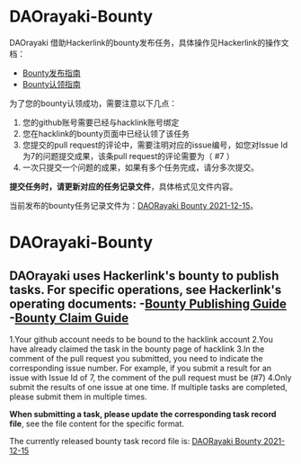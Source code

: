 # DAOrayaki-Bounty
DAOrayaki 借助Hackerlink的bounty发布任务，具体操作见Hackerlink的操作文档：
- [Bounty发布指南](https://hackerlink.io/blog/bountyfa-bu-zhi-nan/)
- [Bounty认领指南](https://hackerlink.io/blog/hackerlink-bountyren-ling-zhi-nan/)

为了您的bounty认领成功，需要注意以下几点：

1. 您的github账号需要已经与hacklink账号绑定
2. 您在hacklink的bounty页面中已经认领了该任务
3. 您提交的pull request的评论中，需要注明对应的issue编号，如您对Issue Id 为7的问题提交成果，该条pull request的评论需要为（ #7 ）
4. 一次只提交一个问题的成果，如果有多个任务完成，请分多次提交。

<b>提交任务时，请更新对应的任务记录文件</b>，具体格式见文件内容。

当前发布的bounty任务记录文件为：[DAORayaki Bounty 2021-12-15](https://github.com/Will-Holden/DAOrayaki-Bounty/blob/main/DAORayaki%20Bounty%202021-12-15)。

# DAOrayaki-Bounty
DAOrayaki uses Hackerlink's bounty to publish tasks. For specific operations, see Hackerlink's operating documents:
-[Bounty Publishing Guide](https://hackerlink.io/blog/bountyfa-bu-zhi-nan/)
-[Bounty Claim Guide](https://hackerlink.io/blog/hackerlink-bountyren-ling-zhi-nan/)
- 
1.Your github account needs to be bound to the hacklink account
2.You have already claimed the task in the bounty page of hacklink
3.In the comment of the pull request you submitted, you need to indicate the corresponding issue number. For example, if you submit a result for an issue with Issue Id of 7, the comment of the pull request must be (#7)
4.Only submit the results of one issue at one time. If multiple tasks are completed, please submit them in multiple times.

<b>When submitting a task, please update the corresponding task record file</b>, see the file content for the specific format.

The currently released bounty task record file is: [DAORayaki Bounty 2021-12-15](https://github.com/Will-Holden/DAOrayaki-Bounty/blob/main/DAORayaki%20Bounty%202021-12-15)
